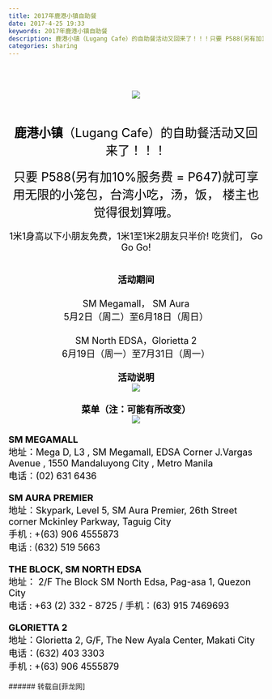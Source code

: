 ```yaml
---
title: 2017年鹿港小镇自助餐
date: 2017-4-25 19:33
keywords: 2017年鹿港小镇自助餐
description: 鹿港小镇（Lugang Cafe）的自助餐活动又回来了！！！只要 P588(另有加10%服务费 = P647)就可享用无限的小笼包，台湾小吃，汤，饭， 楼主也觉得很划算哦。1米1身高以下小朋友免费，1米1至1米2朋友只半价! 吃货们， Go Go Go!活动期间SM Megamall， SM Aura5月2日（周二）至6月18日（周日） SM North EDSA，Glorietta 26月19日（周一）至7月31日（周一）活动说明菜单（注：可能有所改变）SM MEGAMALL地址：Mega D, L3 , SM Megamall, EDSA Corner J.Vargas Avenue , 1550 Mandaluyong City , Metro Manila电话：(02) 631 6436SM AURA PREMIER 地址：Skypark, Level 5, SM Aura Premier, 26th Street corner Mckinley Parkway, Taguig City手机 : +(63) 906 4555873电话 : (632) 519 5663THE BLOCK, SM NORTH EDSA 地址： 2/F The Block SM North Edsa, Pag-asa 1, Quezon City电话 : +63 (2) 332 - 8725 / 手机：(63) 915 7469693GLORIETTA 2 地址：Glorietta 2, G/F, The New Ayala Center, Makati City电话：(632) 403 3303手机 : +(63) 906 4555879
categories: sharing
---
```

<td class="t_f" id="postmessage_727557">

<br/>
<br/>
<font color="#000000"><br/>
</font><div align="center"><font color="#000000">

<img aid="537646" data-cf-modified-1448b3ed2d71df825cf507b3-="" file="data/attachment/forum/201704/25/191025m0s5na0kn0ckzq07.jpg.thumb.jpg" id="aimg_537646" inpost="1" onclick="" onmouseover="" src="http://www.flw.ph/data/attachment/forum/201704/25/191025m0s5na0kn0ckzq07.jpg" style="cursor:pointer" zoomfile="data/attachment/forum/201704/25/191025m0s5na0kn0ckzq07.jpg"/>


</font></div><font color="#000000"><br/>
<br/>
</font><div align="center"><font size="5"><font color="#000000"><strong>鹿港小镇</strong>（Lugang Cafe）的自助餐活动又回来了！！！</font></font></div><font color="#000000"><br/>
</font><div align="center"><font size="5"><font color="#000000">只要 P588(另有加10%服务费 = P647)就可享用无限的小笼包，台湾小吃，汤，饭， 楼主也觉得很划算哦。</font></font></div><font color="#000000"><br/>
</font><div align="center"><font size="4"><font color="#000000">1米1身高以下小朋友免费，1米1至1米2朋友只半价! 吃货们， Go Go Go!</font></font></div><font size="4"><font color="#000000"><br/>
<div align="center"><strong>活动期间</strong></div><br/>
</font></font><div align="center"><font size="4"><font color="#000000">SM Megamall， SM Aura</font></font></div><div align="center"><font size="4"><font color="#000000">5月2日（周二）至6月18日（周日） </font></font></div><font size="4"><font color="#000000"><br/>
</font></font><div align="center"><font size="4"><font color="#000000">SM North EDSA，Glorietta 2</font></font></div><div align="center"><font size="4"><font color="#000000">6月19日（周一）至7月31日（周一）</font></font></div><div align="center"><font size="4"><font color="#000000"><br/>
</font></font></div><div align="center"><font size="4"><font color="#000000"><strong>活动说明</strong></font></font></div><font color="#000000"><font size="4"><div align="center">

<img aid="537656" data-cf-modified-1448b3ed2d71df825cf507b3-="" file="data/attachment/forum/201704/25/193102k4kfqvhmkr7sl9l8.jpg.thumb.jpg" id="aimg_537656" inpost="1" onclick="" onmouseover="" src="http://www.flw.ph/data/attachment/forum/201704/25/193102k4kfqvhmkr7sl9l8.jpg" style="cursor:pointer" zoomfile="data/attachment/forum/201704/25/193102k4kfqvhmkr7sl9l8.jpg"/>


</div><br/>
<div align="center"><strong>菜单（注：可能有所改变）</strong></div><div align="center">

<img aid="538050" data-cf-modified-1448b3ed2d71df825cf507b3-="" file="data/attachment/forum/201704/26/130703ovzdprql4imdll4q.jpg.thumb.jpg" id="aimg_538050" inpost="1" onclick="" onmouseover="" src="http://www.flw.ph/data/attachment/forum/201704/26/130703ovzdprql4imdll4q.jpg" style="cursor:pointer" zoomfile="data/attachment/forum/201704/26/130703ovzdprql4imdll4q.jpg"/>


</div><br/>
<strong>SM MEGAMALL</strong><br/>
地址：Mega D, L3 , SM Megamall, EDSA Corner J.Vargas Avenue , 1550 Mandaluyong City , Metro Manila<br/>
电话：(02) 631 6436<br/>
<br/>
<strong>SM AURA PREMIER </strong><br/>
地址：Skypark, Level 5, SM Aura Premier, 26th Street corner Mckinley Parkway, Taguig City<br/>
手机 : +(63) 906 4555873<br/>
电话 : (632) 519 5663<br/>
<br/>
<strong>THE BLOCK, SM NORTH EDSA </strong><br/>
地址： 2/F The Block SM North Edsa, Pag-asa 1, Quezon City<br/>
电话 : +63 (2) 332 - 8725 / 手机：(63) 915 7469693<br/>
<strong><br/>
GLORIETTA 2 </strong><br/>
地址：Glorietta 2, G/F, The New Ayala Center, Makati City<br/>
电话：(632) 403 3303<br/>
手机 : +(63) 906 4555879<br/>
</font></font><br/>
</td>
###### 转载自[菲龙网]